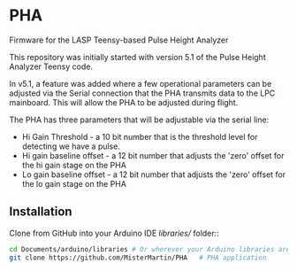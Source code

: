 # PHA
Firmware for the LASP Teensy-based Pulse Height Analyzer

This repository was initially started with version 5.1 of the Pulse Height Analyzer 
Teensy code.

In v5.1, a feature was added where a few operational parameters can be
adjusted via the Serial connection that the PHA transmits data
to the LPC mainboard. This will allow the PHA to be adjusted during
flight.

The PHA has three parameters that will be adjustable via the serial line:

* Hi Gain Threshold - a 10 bit number that is the threshold level for detecting we have a pulse.
* Hi gain baseline offset - a 12 bit number that adjusts the 'zero' offset for the hi gain stage on the PHA
* Lo gain baseline offset - a 12 bit number that adjusts the 'zero' offset for the lo gain stage on the PHA

## Installation

Clone from GitHub into your Arduino IDE *libraries/* folder::

```sh
cd Documents/arduino/libraries # Or wherever your Arduino libraries are
git clone https://github.com/MisterMartin/PHA   # PHA application
```
